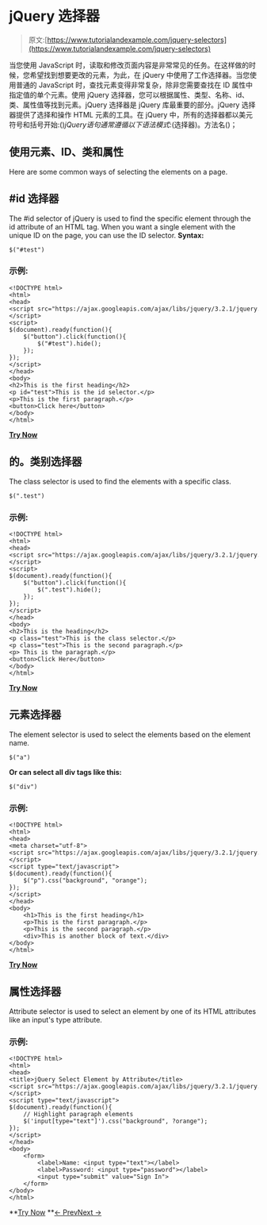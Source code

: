 # jQuery 选择器

> 原文:[https://www.tutorialandexample.com/jquery-selectors](https://www.tutorialandexample.com/jquery-selectors)

当您使用 JavaScript 时，读取和修改页面内容是非常常见的任务。在这样做的时候，您希望找到想要更改的元素，为此，在 jQuery 中使用了工作选择器。当您使用普通的 JavaScript 时，查找元素变得非常复杂，除非您需要查找在 ID 属性中指定值的单个元素。使用 jQuery 选择器，您可以根据属性、类型、名称、id、类、属性值等找到元素。jQuery 选择器是 jQuery 库最重要的部分。jQuery 选择器提供了选择和操作 HTML 元素的工具。在 jQuery 中，所有的选择器都以美元符号和括号开始:$()jQuery 语句通常遵循以下语法模式:$(选择器)。方法名()；

## 使用元素、ID、类和属性

Here are some common ways of selecting the elements on a page.

## #id 选择器

The #id selector of jQuery is used to find the specific element through the id attribute of an HTML tag. When you want a single element with the unique ID on the page, you can use the ID selector. **Syntax:**

```
$("#test")
```

### 示例:

```
<!DOCTYPE html>  
<html>  
<head>  
<script src="https://ajax.googleapis.com/ajax/libs/jquery/3.2.1/jquery.min.js"></script>  
<script>  
$(document).ready(function(){  
    $("button").click(function(){  
        $("#test").hide();  
    });  
});  
</script>  
</head>  
<body>  
<h2>This is the first heading</h2>  
<p id="test">This is the id selector.</p>  
<p>This is the first paragraph.</p>  
<button>Click here</button>  
</body>  
</html>

```

**[Try Now](https://editor.tutorialandexample.com/web/test.jsp?filename=jqueryselectors)**

## 的。类别选择器

The class selector is used to find the elements with a specific class.

```
$(".test")
```

### 示例:

```
<!DOCTYPE html>  
<html>  
<head>  
<script src="https://ajax.googleapis.com/ajax/libs/jquery/3.2.1/jquery.min.js"></script>  
<script>  
$(document).ready(function(){  
    $("button").click(function(){  
        $(".test").hide();  
    });  
});  
</script>  
</head>  
<body>  
<h2>This is the heading</h2>  
<p class="test">This is the class selector.</p>  
<p class="test">This is the second paragraph.</p>  
<p> This is the paragraph.</p>  
<button>Click Here</button>   
</body>  
</html>

```

**[Try Now](https://editor.tutorialandexample.com/web/test.jsp?filename=jqueryselectors1)**

## 元素选择器

The element selector is used to select the elements based on the element name.

```
$("a")
```

**Or can select all div tags like this:**

```
$("div")
```

### 示例:

```
<!DOCTYPE html>  
<html>  
<head>  
<meta charset="utf-8">  
<script src="https://ajax.googleapis.com/ajax/libs/jquery/3.2.1/jquery.min.js"></script>  
<script type="text/javascript">  
$(document).ready(function(){  
    $("p").css("background", "orange");  
});  
</script>  
</head>  
<body>  
    <h1>This is the first heading</h1>  
    <p>This is the first paragraph.</p>  
    <p>This is the second paragraph.</p>  
    <div>This is another block of text.</div>  
</body>  
</html> 

```

**[Try Now](https://editor.tutorialandexample.com/web/test.jsp?filename=jqueryselectors2)**

## 属性选择器

Attribute selector is used to select an element by one of its HTML attributes like an input's type attribute.

### 示例:

```
<!DOCTYPE html>  
<html>  
<head>  
<title>jQuery Select Element by Attribute</title>  
<script src="https://ajax.googleapis.com/ajax/libs/jquery/3.2.1/jquery.min.js"></script>  
<script type="text/javascript">  
$(document).ready(function(){  
    // Highlight paragraph elements  
    $('input[type="text"]').css("background", ?orange");  
});  
</script>  
</head>  
<body>  
    <form>  
        <label>Name: <input type="text"></label>  
        <label>Password: <input type="password"></label>  
        <input type="submit" value="Sign In">  
    </form>   
</body>  
</html>

```

**[Try Now](https://editor.tutorialandexample.com/web/test.jsp?filename=jqueryselectors3) **[← Prev](https://www.tutorialandexample.com/jquery-example)[Next →](https://www.tutorialandexample.com/jquery-events)